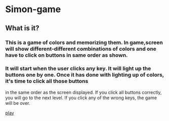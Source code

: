 # Simon-game

## What is it?
### This is a game of colors and memorizing them. In game,screen will show different-different combinations of colors and one have to click on buttons in same order as shown.

### It will start when the user clicks any key. It will light up the buttons one by one. Once it has done with lighting up of colors, it's time to click all those buttons 
 in the same order as the screen displayed. If you click all buttons correctly, you will go to the next level. If you click any of the wrong keys, the game will be over. 

[play](https://mkisheregit.github.io/Simon-game/)
